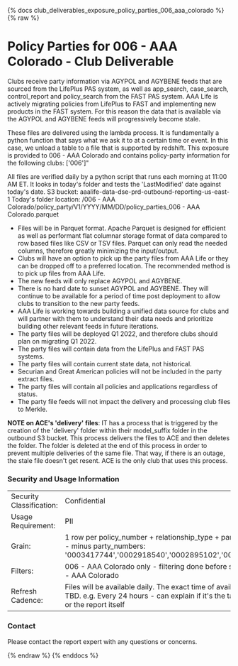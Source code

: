 
{% docs club_deliverables_exposure_policy_parties_006_aaa_colorado %}
{% raw %}

# Policy Parties for 006 - AAA Colorado - Club Deliverable
Clubs receive party information via AGYPOL and AGYBENE feeds that are sourced from the LifePlus
PAS system, as well as app_search, case_search, control_report and policy_search from the FAST
PAS system. AAA Life is actively migrating policies from LifePlus to FAST and implementing new
products in the FAST system. For this reason the data that is available via the AGYPOL and
AGYBENE feeds will progressively become stale.

These files are delivered using the lambda process. It is fundamentally a python function that
says what we ask it to at a certain time or event. In this case, we unload a table to a
file that is supported by redshift. This exposure is provided to 006 - AAA Colorado and contains
policy-party information for the following clubs:
['006']"

All files are verified daily by a python script that runs each morning at 11:00 AM ET. It looks
in today's folder and tests the 'LastModified' date against today's date.
S3 bucket: aaalife-data-dse-prd-outbound-reporting-us-east-1
Today's folder location: /006 - AAA Colorado/policy_party/V1/YYYY/MM/DD/policy_parties_006 - AAA Colorado.parquet

- Files will be in Parquet format. Apache Parquet is designed for efficient as well as performant
  flat columnar storage format of data compared to row based files like CSV or TSV files. Parquet
  can only read the needed columns, therefore greatly minimizing the input/output.
- Clubs will have an option to pick up the party files from AAA Life or they can be dropped
  off to a preferred location. The recommended method is to pick up files from AAA Life.
- The new feeds will only replace AGYPOL and AGYBENE.
- There is no hard date to sunset AGYPOL and AGYBENE. They will continue to be available for a
  period of time post deployment to allow clubs to transition to the new party feeds.
- AAA Life is working towards building a unified data source for clubs and will partner with them
  to understand their data needs and prioritize building other relevant feeds in future iterations.
- The party files will be deployed Q1 2022, and therefore clubs should plan on migrating Q1 2022.
- The party files will contain data from the LifePlus and FAST PAS systems.
- The party files will contain current state data, not historical.
- Securian and Great American policies will not be included in the party extract files.
- The party files will contain all policies and applications regardless of status.
- The party file feeds will not impact the delivery and processing club files to Merkle.

**NOTE on ACE's 'delivery' files**: IT has a process that is triggered by the creation of the
'delivery' folder within their model_suffix folder in the outbound S3 bucket. This process
delivers the files to ACE and then deletes the folder. The folder is deleted at the end of
this process in order to prevent multiple deliveries of the same file. That way, if there
is an outage, the stale file doesn't get resent. ACE is the only club that uses this process.

### Security and Usage Information
|     |     |
| --- | --- |
| Security Classification: | Confidential |
| Usage Requirement:       | PII |
| Grain:                   | 1 row per policy_number + relationship_type + party_number - minus party_numbers: '0003417744','0002918540','0002895102','0002907168' |
| Filters:                 | 006 - AAA Colorado only - filtering done before sent to 006 - AAA Colorado |
| Refresh Cadence:         | Files will be available daily. The exact time of availability is TBD. e.g. Every 24 hours - can explain if it's the table refresh or the report itself |

### Contact
Please contact the report expert with any questions or concerns.

{% endraw %}
{% enddocs %}
    
